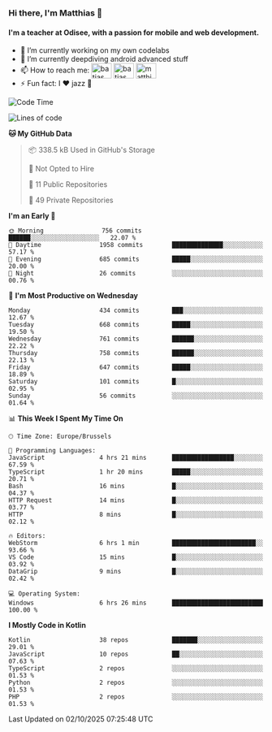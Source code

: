 ### Hi there, I'm Matthias 👋

#### I'm a teacher at Odisee, with a passion for mobile and web development.

- 🔭 I’m currently working on my own codelabs
- 🌱 I’m currently deepdiving android advanced stuff
- 📫 How to reach me: <a href="https://dev.to/batjas" target="_blank"><img align="center" src="https://raw.githubusercontent.com/rahuldkjain/github-profile-readme-generator/master/src/images/icons/Social/devto.svg" alt="batjas" height="30" width="40" /></a>
<a href="https://twitter.com/batjas" target="_blank"><img align="center" src="https://raw.githubusercontent.com/rahuldkjain/github-profile-readme-generator/master/src/images/icons/Social/twitter.svg" alt="batjas" height="30" width="40" /></a>
<a href="https://linkedin.com/in/matthiasdruwé" target="_blank"><img align="center" src="https://raw.githubusercontent.com/rahuldkjain/github-profile-readme-generator/master/src/images/icons/Social/linked-in-alt.svg" alt="matthiasdruwé" height="30" width="40" /></a>
- ⚡ Fun fact: I ❤ jazz 🎷


<!--START_SECTION:waka-->
![Code Time](http://img.shields.io/badge/Code%20Time-1%2C486%20hrs%205%20mins-blue)

![Lines of code](https://img.shields.io/badge/From%20Hello%20World%20I%27ve%20Written-8.5%20million%20lines%20of%20code-blue)

**🐱 My GitHub Data** 

> 📦 338.5 kB Used in GitHub's Storage 
 > 
> 🚫 Not Opted to Hire
 > 
> 📜 11 Public Repositories 
 > 
> 🔑 49 Private Repositories 
 > 
**I'm an Early 🐤** 

```text
🌞 Morning                756 commits         ██████░░░░░░░░░░░░░░░░░░░   22.07 % 
🌆 Daytime                1958 commits        ██████████████░░░░░░░░░░░   57.17 % 
🌃 Evening                685 commits         █████░░░░░░░░░░░░░░░░░░░░   20.00 % 
🌙 Night                  26 commits          ░░░░░░░░░░░░░░░░░░░░░░░░░   00.76 % 
```
📅 **I'm Most Productive on Wednesday** 

```text
Monday                   434 commits         ███░░░░░░░░░░░░░░░░░░░░░░   12.67 % 
Tuesday                  668 commits         █████░░░░░░░░░░░░░░░░░░░░   19.50 % 
Wednesday                761 commits         ██████░░░░░░░░░░░░░░░░░░░   22.22 % 
Thursday                 758 commits         ██████░░░░░░░░░░░░░░░░░░░   22.13 % 
Friday                   647 commits         █████░░░░░░░░░░░░░░░░░░░░   18.89 % 
Saturday                 101 commits         █░░░░░░░░░░░░░░░░░░░░░░░░   02.95 % 
Sunday                   56 commits          ░░░░░░░░░░░░░░░░░░░░░░░░░   01.64 % 
```


📊 **This Week I Spent My Time On** 

```text
🕑︎ Time Zone: Europe/Brussels

💬 Programming Languages: 
JavaScript               4 hrs 21 mins       █████████████████░░░░░░░░   67.59 % 
TypeScript               1 hr 20 mins        █████░░░░░░░░░░░░░░░░░░░░   20.71 % 
Bash                     16 mins             █░░░░░░░░░░░░░░░░░░░░░░░░   04.37 % 
HTTP Request             14 mins             █░░░░░░░░░░░░░░░░░░░░░░░░   03.77 % 
HTTP                     8 mins              █░░░░░░░░░░░░░░░░░░░░░░░░   02.12 % 

🔥 Editors: 
WebStorm                 6 hrs 1 min         ███████████████████████░░   93.66 % 
VS Code                  15 mins             █░░░░░░░░░░░░░░░░░░░░░░░░   03.92 % 
DataGrip                 9 mins              █░░░░░░░░░░░░░░░░░░░░░░░░   02.42 % 

💻 Operating System: 
Windows                  6 hrs 26 mins       █████████████████████████   100.00 % 
```

**I Mostly Code in Kotlin** 

```text
Kotlin                   38 repos            ███████░░░░░░░░░░░░░░░░░░   29.01 % 
JavaScript               10 repos            ██░░░░░░░░░░░░░░░░░░░░░░░   07.63 % 
TypeScript               2 repos             ░░░░░░░░░░░░░░░░░░░░░░░░░   01.53 % 
Python                   2 repos             ░░░░░░░░░░░░░░░░░░░░░░░░░   01.53 % 
PHP                      2 repos             ░░░░░░░░░░░░░░░░░░░░░░░░░   01.53 % 
```




 Last Updated on 02/10/2025 07:25:48 UTC
<!--END_SECTION:waka-->
